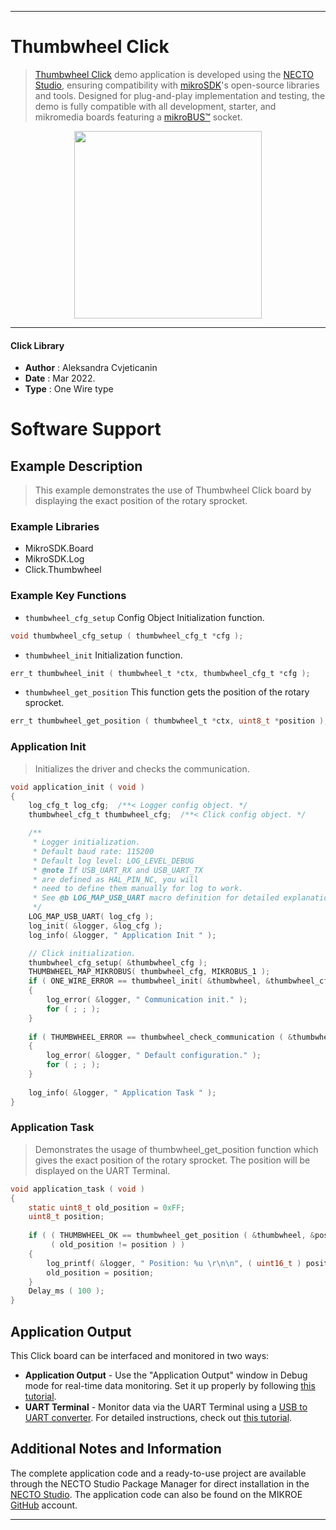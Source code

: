 
---
# Thumbwheel Click

> [Thumbwheel Click](https://www.mikroe.com/?pid_product=MIKROE-2366) demo application is developed using
the [NECTO Studio](https://www.mikroe.com/necto), ensuring compatibility with [mikroSDK](https://www.mikroe.com/mikrosdk)'s
open-source libraries and tools. Designed for plug-and-play implementation and testing, the demo is fully compatible with
all development, starter, and mikromedia boards featuring a [mikroBUS&trade;](https://www.mikroe.com/mikrobus) socket.

<p align="center">
  <img src="https://www.mikroe.com/?pid_product=MIKROE-2366&image=1" height=300px>
</p>

---

#### Click Library

- **Author**        : Aleksandra Cvjeticanin
- **Date**          : Mar 2022.
- **Type**          : One Wire type

# Software Support

## Example Description

> This example demonstrates the use of Thumbwheel Click board by displaying the exact position of the rotary sprocket. 

### Example Libraries

- MikroSDK.Board
- MikroSDK.Log
- Click.Thumbwheel

### Example Key Functions

- `thumbwheel_cfg_setup` Config Object Initialization function.
```c
void thumbwheel_cfg_setup ( thumbwheel_cfg_t *cfg );
```

- `thumbwheel_init` Initialization function.
```c
err_t thumbwheel_init ( thumbwheel_t *ctx, thumbwheel_cfg_t *cfg );
```

- `thumbwheel_get_position` This function gets the position of the rotary sprocket. 
```c
err_t thumbwheel_get_position ( thumbwheel_t *ctx, uint8_t *position ); 
```

### Application Init

> Initializes the driver and checks the communication.

```c
void application_init ( void ) 
{
    log_cfg_t log_cfg;  /**< Logger config object. */
    thumbwheel_cfg_t thumbwheel_cfg;  /**< Click config object. */

    /** 
     * Logger initialization.
     * Default baud rate: 115200
     * Default log level: LOG_LEVEL_DEBUG
     * @note If USB_UART_RX and USB_UART_TX 
     * are defined as HAL_PIN_NC, you will 
     * need to define them manually for log to work. 
     * See @b LOG_MAP_USB_UART macro definition for detailed explanation.
     */
    LOG_MAP_USB_UART( log_cfg );
    log_init( &logger, &log_cfg );
    log_info( &logger, " Application Init " );

    // Click initialization.
    thumbwheel_cfg_setup( &thumbwheel_cfg );
    THUMBWHEEL_MAP_MIKROBUS( thumbwheel_cfg, MIKROBUS_1 );
    if ( ONE_WIRE_ERROR == thumbwheel_init( &thumbwheel, &thumbwheel_cfg ) ) 
    {
        log_error( &logger, " Communication init." );
        for ( ; ; );
    }
    
    if ( THUMBWHEEL_ERROR == thumbwheel_check_communication ( &thumbwheel ) )
    {
        log_error( &logger, " Default configuration." );
        for ( ; ; );
    }
    
    log_info( &logger, " Application Task " );
}
```

### Application Task

> Demonstrates the usage of thumbwheel_get_position function which gives the exact position of the rotary sprocket. The position will be displayed on the UART Terminal.

```c
void application_task ( void ) 
{
    static uint8_t old_position = 0xFF;
    uint8_t position; 
    
    if ( ( THUMBWHEEL_OK == thumbwheel_get_position ( &thumbwheel, &position ) ) && 
         ( old_position != position ) )
    {
        log_printf( &logger, " Position: %u \r\n\n", ( uint16_t ) position );
        old_position = position; 
    }
    Delay_ms ( 100 );
}
```

## Application Output

This Click board can be interfaced and monitored in two ways:
- **Application Output** - Use the "Application Output" window in Debug mode for real-time data monitoring.
Set it up properly by following [this tutorial](https://www.youtube.com/watch?v=ta5yyk1Woy4).
- **UART Terminal** - Monitor data via the UART Terminal using
a [USB to UART converter](https://www.mikroe.com/click/interface/usb?interface*=uart,uart). For detailed instructions,
check out [this tutorial](https://help.mikroe.com/necto/v2/Getting%20Started/Tools/UARTTerminalTool).

## Additional Notes and Information

The complete application code and a ready-to-use project are available through the NECTO Studio Package Manager for 
direct installation in the [NECTO Studio](https://www.mikroe.com/necto). The application code can also be found on
the MIKROE [GitHub](https://github.com/MikroElektronika/mikrosdk_click_v2) account.

---
